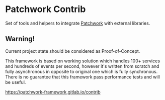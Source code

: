 # Patchwork Contrib

Set of tools and helpers to integrate [Patchwork](https://patchwork-framework.gitlab.io/core) with external
libraries.

## Warning!
Current project state should be considered as Proof-of-Concept. 

This framework is based on working solution which handles 100+ services and hundreds of events per second,
however it's written from scratch and fully asynchronous in opposite to original one which is fully synchronous. 
There is no guarantee that this framework pass performance tests and will be useful.


https://patchwork-framework.gitlab.io/contrib
